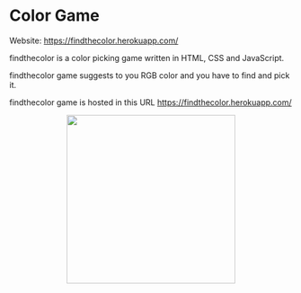 ﻿# Color Game
 Website: https://findthecolor.herokuapp.com/

findthecolor is a color picking game written in HTML, CSS and JavaScript.

findthecolor game suggests to you RGB color and you have to find and pick it.

findthecolor game is hosted in this URL 
https://findthecolor.herokuapp.com/

<p align="center">
<img src="https://raw.github.com/NiveditaMandal/findthecolor/main/screenshot.png" width="300px"/>
</p>

